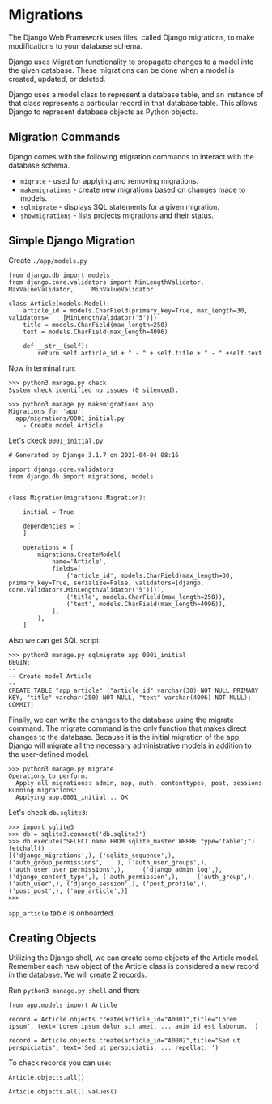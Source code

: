 # Migrations

The Django Web Framework uses files, called Django migrations, to make modifications to your database schema.  

Django uses Migration functionality to propagate changes to a model into the given database. These migrations can be done when a model is created, updated, or deleted.

Django uses a model class to represent a database table, and an instance of that class represents a particular record in that database table. This allows Django to represent database objects as Python objects.

## Migration Commands

Django comes with the following migration commands to interact with the database schema.

- `migrate` - used for applying and removing migrations.
- `makemigrations` - create new migrations based on changes made to models.
- `sqlmigrate` - displays SQL statements for a given migration.
- `showmigrations` - lists projects migrations and their status.

## Simple Django Migration

Create `./app/models.py`

    from django.db import models
    from django.core.validators import MinLengthValidator, MaxValueValidator,     MinValueValidator
    
    class Article(models.Model):
        article_id = models.CharField(primary_key=True, max_length=30, validators=    [MinLengthValidator('5')])
        title = models.CharField(max_length=250)
        text = models.CharField(max_length=4096)
    
        def __str__(self):
            return self.article_id + " - " + self.title + " - " +self.text

Now in terminal run:

    >>> python3 manage.py check
    System check identified no issues (0 silenced).
    
    >>> python3 manage.py makemigrations app
    Migrations for 'app':
      app/migrations/0001_initial.py
        - Create model Article

Let's ckeck `0001_initial.py`:

    # Generated by Django 3.1.7 on 2021-04-04 08:16
    
    import django.core.validators
    from django.db import migrations, models


    class Migration(migrations.Migration):
    
        initial = True
    
        dependencies = [
        ]
    
        operations = [
            migrations.CreateModel(
                name='Article',
                fields=[
                    ('article_id', models.CharField(max_length=30,     primary_key=True, serialize=False, validators=[django.    core.validators.MinLengthValidator('5')])),
                    ('title', models.CharField(max_length=250)),
                    ('text', models.CharField(max_length=4096)),
                ],
            ),
        ]

Also we can get SQL script:

    >>> python3 manage.py sqlmigrate app 0001_initial
    BEGIN;
    --
    -- Create model Article
    --
    CREATE TABLE "app_article" ("article_id" varchar(30) NOT NULL PRIMARY     KEY, "title" varchar(250) NOT NULL, "text" varchar(4096) NOT NULL);
    COMMIT;

Finally, we can write the changes to the database using the migrate command. The migrate command is the only function that makes direct changes to the database. Because it is the initial migration of the app, Django will migrate all the necessary administrative models in addition to the user-defined model.

    >>> python3 manage.py migrate
    Operations to perform:
      Apply all migrations: admin, app, auth, contenttypes, post, sessions
    Running migrations:
      Applying app.0001_initial... OK

Let's check `db.sqlite3`:

    >>> import sqlite3
    >>> db = sqlite3.connect('db.sqlite3')
    >>> db.execute("SELECT name FROM sqlite_master WHERE type='table';").    fetchall()
    [('django_migrations',), ('sqlite_sequence',), ('auth_group_permissions',    ), ('auth_user_groups',), ('auth_user_user_permissions',),     ('django_admin_log',), ('django_content_type',), ('auth_permission',),     ('auth_group',), ('auth_user',), ('django_session',), ('post_profile',),     ('post_post',), ('app_article',)]
    >>> 

`app_article` table is onboarded.

## Creating Objects

Utilizing the Django shell, we can create some objects of the Article model. Remember each new object of the Article class is considered a new record in the database. We will create 2 records.

Run `python3 manage.py shell` and then:

    from app.models import Article  
      
    record = Article.objects.create(article_id="A0001",title="Lorem ipsum", text='Lorem ipsum dolor sit amet, ... anim id est laborum. ')  

    record = Article.objects.create(article_id="A0002",title="Sed ut perspiciatis", text='Sed ut perspiciatis, ... repellat. ')

To check records you can use:

    Article.objects.all() 

    Article.objects.all().values()